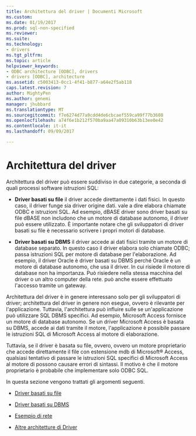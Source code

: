 ```yaml
---
title: Architettura del driver | Documenti Microsoft
ms.custom: 
ms.date: 01/19/2017
ms.prod: sql-non-specified
ms.reviewer: 
ms.suite: 
ms.technology:
- drivers
ms.tgt_pltfrm: 
ms.topic: article
helpviewer_keywords:
- ODBC architecture [ODBC], drivers
- drivers [ODBC], architecture
ms.assetid: c5003413-0cc1-4f41-b877-a64e2f5ab118
caps.latest.revision: 7
author: MightyPen
ms.author: genemi
manager: jhubbard
ms.translationtype: MT
ms.sourcegitcommit: f7e6274d77a9cdd4de6cbcaef559ca99f77b3608
ms.openlocfilehash: a74f6e1b212f570ba9aa47a09310b63b13ee0e42
ms.contentlocale: it-it
ms.lasthandoff: 09/09/2017

---
```

# <a name="driver-architecture"></a>Architettura del driver
Architettura del driver può essere suddiviso in due categorie, a seconda di quali processi software istruzioni SQL:  
  
-   **Driver basati su file** il driver accede direttamente i dati fisici. In questo caso, il driver funge sia driver origine dati. vale a dire elabora chiamate ODBC e istruzioni SQL. Ad esempio, dBASE driver sono driver basati su file dBASE non includono che un motore di database autonomo, il driver può essere utilizzato. È importante notare che gli sviluppatori di driver basati su file è necessario scrivere i propri motori di database.  
  
-   **Driver basati su DBMS** il driver accede ai dati fisici tramite un motore di database separato. In questo caso il driver elabora solo chiamate ODBC; passa istruzioni SQL per motore di database per l'elaborazione. Ad esempio, il driver Oracle è driver basati su DBMS perché Oracle è un motore di database autonomo, che usa il driver. In cui risiede il motore di database non ha importanza. Può risiedere nella stessa macchina del driver o un altro computer della rete. può anche essere effettuato l'accesso tramite un gateway.  
  
 Architettura del driver è in genere interessano solo per gli sviluppatori di driver; architettura del driver in genere non esegue, ovvero è rilevante per l'applicazione. Tuttavia, l'architettura può influire sulle se un'applicazione può utilizzare SQL DBMS specifici. Ad esempio, Microsoft Access fornisce un motore di database autonomo. Se un driver Microsoft Access è basata su DBMS, accede ai dati tramite il motore, l'applicazione è possibile passare le istruzioni SQL di Microsoft Access al motore di elaborazione.  
  
 Tuttavia, se il driver è basata su file, ovvero, ovvero un motore proprietario che accede direttamente il file con estensione mdb di Microsoft® Access, qualsiasi tentativo di passare le istruzioni SQL specifici di Microsoft Access al motore di possono causare errori di sintassi. Il motivo è che il motore proprietario è probabile che implementare solo ODBC SQL.  
  
 In questa sezione vengono trattati gli argomenti seguenti.  
  
-   [Driver basati su file](../../odbc/reference/file-based-drivers.md)  
  
-   [Driver basati su DBMS](../../odbc/reference/dbms-based-drivers.md)  
  
-   [Esempio di rete](../../odbc/reference/network-example.md)  
  
-   [Altre architetture di Driver](../../odbc/reference/other-driver-architectures.md)
